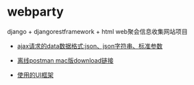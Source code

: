 # webparty
django + djangorestframework + html  web聚会信息收集网站项目

* [ajax请求的data数据格式:json、json字符串、标准参数](https://blog.csdn.net/qq_38180363/article/details/82177712)

* [离线postman mac版download链接](https://blog.csdn.net/daicaho/article/details/81141379)

* [使用的UI框架](https://element.eleme.cn/#/zh-CN/component/installation)
